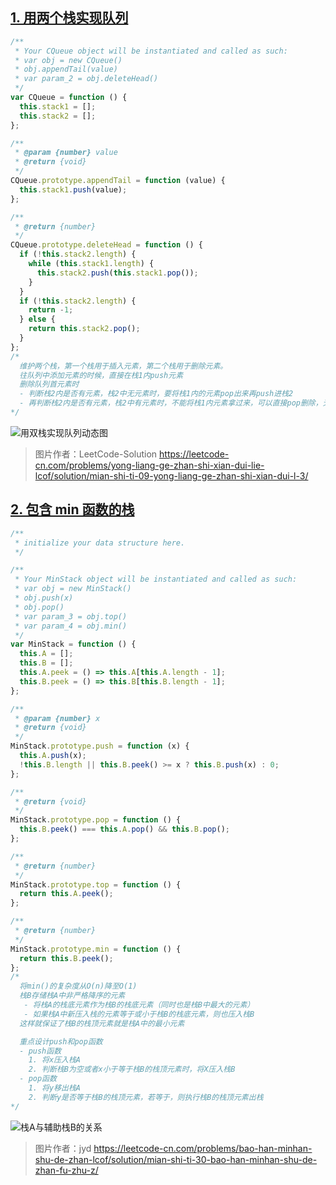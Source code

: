 ## [1. 用两个栈实现队列](https://leetcode-cn.com/problems/yong-liang-ge-zhan-shi-xian-dui-lie-lcof/)

```javascript
/**
 * Your CQueue object will be instantiated and called as such:
 * var obj = new CQueue()
 * obj.appendTail(value)
 * var param_2 = obj.deleteHead()
 */
var CQueue = function () {
  this.stack1 = [];
  this.stack2 = [];
};

/**
 * @param {number} value
 * @return {void}
 */
CQueue.prototype.appendTail = function (value) {
  this.stack1.push(value);
};

/**
 * @return {number}
 */
CQueue.prototype.deleteHead = function () {
  if (!this.stack2.length) {
    while (this.stack1.length) {
      this.stack2.push(this.stack1.pop());
    }
  }
  if (!this.stack2.length) {
    return -1;
  } else {
    return this.stack2.pop();
  }
};
/* 
  维护两个栈，第一个栈用于插入元素，第二个栈用于删除元素。
  往队列中添加元素的时候，直接在栈1内push元素
  删除队列首元素时
  - 判断栈2内是否有元素，栈2中无元素时，要将栈1内的元素pop出来再push进栈2
  - 再判断栈2内是否有元素，栈2中有元素时，不能将栈1内元素拿过来，可以直接pop删除，无元素时返回-1
*/
```

![用双栈实现队列动态图](https://assets.leetcode-cn.com/solution-static/jianzhi_09/jianzhi_9.gif)

> 图片作者：LeetCode-Solution https://leetcode-cn.com/problems/yong-liang-ge-zhan-shi-xian-dui-lie-lcof/solution/mian-shi-ti-09-yong-liang-ge-zhan-shi-xian-dui-l-3/

## [2. 包含 min 函数的栈](https://leetcode-cn.com/problems/bao-han-minhan-shu-de-zhan-lcof/)

```javascript
/**
 * initialize your data structure here.
 */

/**
 * Your MinStack object will be instantiated and called as such:
 * var obj = new MinStack()
 * obj.push(x)
 * obj.pop()
 * var param_3 = obj.top()
 * var param_4 = obj.min()
 */
var MinStack = function () {
  this.A = [];
  this.B = [];
  this.A.peek = () => this.A[this.A.length - 1];
  this.B.peek = () => this.B[this.B.length - 1];
};

/**
 * @param {number} x
 * @return {void}
 */
MinStack.prototype.push = function (x) {
  this.A.push(x);
  !this.B.length || this.B.peek() >= x ? this.B.push(x) : 0;
};

/**
 * @return {void}
 */
MinStack.prototype.pop = function () {
  this.B.peek() === this.A.pop() && this.B.pop();
};

/**
 * @return {number}
 */
MinStack.prototype.top = function () {
  return this.A.peek();
};

/**
 * @return {number}
 */
MinStack.prototype.min = function () {
  return this.B.peek();
};
/* 
  将min()的复杂度从O(n)降至O(1)
  栈B存储栈A中非严格降序的元素
   - 将栈A的栈底元素作为栈B的栈底元素（同时也是栈B中最大的元素）
   - 如果栈A中新压入栈的元素等于或小于栈B的栈底元素，则也压入栈B
  这样就保证了栈B的栈顶元素就是栈A中的最小元素

  重点设计push和pop函数
  - push函数
    1. 将x压入栈A
    2. 判断栈B为空或者x小于等于栈B的栈顶元素时，将X压入栈B
  - pop函数
    1. 将y移出栈A
    2. 判断y是否等于栈B的栈顶元素，若等于，则执行栈B的栈顶元素出栈
*/
```

![栈A与辅助栈B的关系](https://pic.leetcode-cn.com/f31f4b7f5e91d46ea610b6685c593e12bf798a9b8336b0560b6b520956dd5272-Picture1.png)

> 图片作者：jyd https://leetcode-cn.com/problems/bao-han-minhan-shu-de-zhan-lcof/solution/mian-shi-ti-30-bao-han-minhan-shu-de-zhan-fu-zhu-z/
